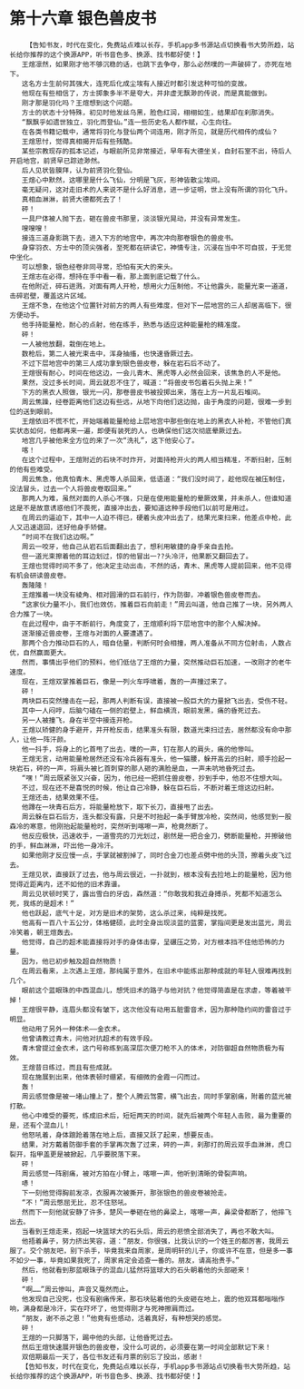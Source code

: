 # 第十六章 银色兽皮书
        【告知书友，时代在变化，免费站点难以长存，手机app多书源站点切换看书大势所趋，站长给你推荐的这个换源APP，听书音色多、换源、找书都好使！】
       王煊凛然，如果刚才他不够沉稳的话，也跳下去争夺，那么必然噗的一声破碎了，亦死在地下。
       这名方士生前何其强大，连死后化成尘埃有人接近时都引发这种可怕的变故。
       他现在有些相信了，方士掷象多半不是夸大，并非虚无飘渺的传说，而是真能做到。
       刚才那是羽化吗？王煊想到这个问题。
       方士的状态十分特殊，初见时他发丝乌黑，脸色红润，栩栩如生，结果却在刹那消失。
       “飘飘乎如遗世独立，羽化而登仙。”连一些历史名人都作赋，心生向往。
       在各类书籍记载中，通常将羽化与登仙两个词连用，刚才所见，就是历代相传的成仙？
       王煊思忖，觉得真相揭开后有些残酷。
       某些宗教现存的孤本记述，与眼前所见非常接近，早年有大德坐关，自封石室不出，待后人开启地宫，前贤早已踪迹渺然。
       后人见状皆膜拜，认为前贤羽化登仙。
       王煊心中默然，这哪里是什么飞仙，分明是飞灰，形神皆散尘埃间。
       毫无疑问，这对走旧术的人来说不是什么好消息，进一步证明，世上没有所谓的羽化飞升。
       真相血淋淋，前贤大德都死去了！
       砰！
       一具尸体被人抛下去，砸在兽皮书那里，淡淡银光晃动，并没有异常发生。
       嗖嗖嗖！
       接连三道身影跳下去，进入下方的地宫中，再次冲向那卷银色的兽皮书。
       身穿羽衣、方士中的顶尖强者，至死都在研读它，神情专注，沉浸在当中不可自拔，于无觉中坐化。
       可以想象，银色经卷非同寻常，恐怕有天大的来头。
       王煊志在必得，想持在手中看一看，那上面到底记载了什么。
       在他附近，碎石迸溅，对面有两人开枪，想用火力压制他，不让他露头，能量光束一道道，击碎岩壁，覆盖这片区域。
       王煊不急，在他这个位置针对前方的两人有些难度，但对下一层地宫的三人却居高临下，很方便动手。
       他手持能量枪，耐心的点射，他在练手，熟悉与适应这种能量枪的精准度。
       砰！
       一人被他放翻，栽倒在地上。
       数枪后，第二人被光束击中，浑身抽搐，也快速昏厥过去。
       不过下层地宫中的第三人成功拿到银色兽皮卷，躲在岩石后不动了。
       王煊很有耐心，时间在他这边，一会儿青木、黑虎等人必然会回来，该焦急的人不是他。
       果然，没过多长时间，周云就忍不住了，喊道：“将兽皮书包着石头抛上来！”
       下方的黑衣人照做，银光一闪，那卷兽皮书被投掷出来，落在上方一片乱石堆间。
       周云焦躁，经卷距离他们这边有些远，从地下向他们这边抛，由于角度的问题，很难一步到位的送到眼前。
       王煊依旧不慌不忙，开始端着能量枪给上层地宫中那些倒在地上的黑衣人补枪，不管他们真实状态如何，他都再来一遍，即便有装死的人，也确保他们这次彻底晕厥过去。
       地宫几乎被他来全方位的来了一次“洗礼”，这下他安心了。
       喀！
       在这个过程中，王煊附近的石块不时炸开，对面持枪开火的两人相当精准，不断扫射，压制的他有些难受。
       周云焦急，他真怕青木、黑虎等人杀回来，低语道：“我们没时间了，趁他现在被压制住，没法冒头，过去一个人将兽皮卷取回来。”
       那两人为难，虽然对面的人杀心不强，只是在使用能量枪的晕厥效果，并未杀人，但谁知道这是不是故意诱惑他们不畏死，直接冲出去，要知道这种手段他们以前可是用过。
       在周云的逼迫下，其中一人迫不得已，硬着头皮冲出去了，结果光束扫来，他差点中枪，此人又迅速退回，还好他身手矫健。
       “时间不在我们这边啊。”
       周云一咬牙，他自己从岩石后面翻出去了，想利用敏捷的身手亲自去抢。
       但一道光束擦着他的耳边划过，惊的他冒出一??头冷汗，他果断又翻回去了。
       王煊也觉得时间不多了，他决定主动出击，不然的话，青木、黑虎等人提前回来，他不见得有机会研读兽皮卷。
       轰隆隆！
       王煊推着一块没有棱角、相对圆滑的巨石前行，作为防御，冲着银色兽皮卷而去。
       “这家伙力量不小，我们也效仿，推着巨石向前走！”周云叫道，他自己推了一块，另外两人合力推了一块。
       在此过程中，由于不断前行，角度变了，王煊顺利将下层地宫中的那个人解决掉。
       逐渐接近兽皮卷，王煊与对面的人要遭遇了。
       那两个合力推动巨石的人，暗自估量，判断何时会相撞，两人准备从不同方位射击，人数占优，自然赢面更大。
       然而，事情出乎他们的预料，他们低估了王煊的力量，突然推动巨石加速，一改刚才的老牛速度。
       现在，王煊双掌推着巨石，像是一列火车呼啸着，轰的一声撞过来了。
       砰！
       两块巨石突然撞击在一起，那两人判断有误，直接被一股巨大的力量掀飞出去，受伤不轻。
       其中一人闷哼，后脑勺磕在一侧的岩壁上，鲜血横流，眼前发黑，痛的昏死过去。
       另一人被撞飞，身在半空中接连开枪。
       王煊以矫健的身手避开，并开枪反击，结果准头有限，数道光束扫过去，居然都没有命中那人，让他一阵汗颜。
       他一抖手，将身上的匕首甩了出去，噗的一声，钉在那人的肩头，痛的他惨叫。
       王煊无言，动用能量枪居然还没有冷兵器有准头，他一猫腰，躲开高云的扫射，顺手捡起一块岩石，砰的一声，将肩头被匕首刺穿的那人砸的满脸是血，一声未吭地昏死过去。
       “嘿！”周云既紧张又兴奋，因为，他已经一把抓住兽皮卷，抄到手中，他忍不住想大叫。
       不过，现在还不是喜悦的时候，他让自己冷静，躲在巨石后，不断对着王煊这边扫射。
       王煊还击，结果效果不佳。
       他蹲在一块青石后方，将能量枪放下，取下长刀，直接甩了出去。
       周云躲在巨石后方，连头都没有露，只是不时抬起一条手臂放冷枪，突然间，他感觉到一股森冷的寒意，他刚抬起能量枪时，突然听到喀嚓一声，枪竟然断了。
       他反应极快，迅速收手，一道雪亮的刀光划过，剧然是一把合金刀，劈断能量枪，并擦破他的手，鲜血淋淋，吓出他一身冷汗。
       如果他刚才反应慢一点，手掌就被割掉了，同时合金刀也差点劈中他的头顶，擦着头皮飞过去。
       王煊见状，直接跃了过去，他与周云很近，一扑就到，根本没有去捡地上的能量枪，因为他觉得近距离内，还不如他的旧术靠谱。
       周云见状顿时笑了，露出雪白的牙齿，森然道：“你敢我和我近身搏杀，死都不知道怎么死，我练的是超术！”
       他也跃起，底气十足，对方是旧术的架势，这么杀过来，纯粹是找死。
       他高有一百八十五公分，体格健硕，此时全身出现淡蓝的蓝雾，掌指间更是发出蓝光，周云冷笑着，朝王煊轰去。
       他觉得，自己的超术能直接将对手的身体击穿，呈碾压之势，对方根本挡不住他恐怖的力量。
       因为，他已初步触及超自然物质！
       在周云看来，上次遇上王煊，那纯属于意外，在旧术中能练出那种成就的年轻人很难再找到几个。
       眼前这个蓝眼珠的中西混血儿，想凭旧术的路子与他对抗？他觉得简直是在求虐，等着被干掉！
       王煊很平静，连眉头都没有皱下，这次他没有动用五脏雷音术，因为那种隐约间的雷音过于明显。
       他动用了另外一种体术——金衣术。
       他曾请教过青木，问他对抗超术的有效手段。
       青木曾提过金衣术，这门号称练到高深层次便刀枪不入的体术，对防御超自然物质极为有效。
       王煊昔日练过，而且有些成就。
       现在施展到出来，他体表顿时绷紧，有细微的金霞一闪而过。
       轰！
       周云感觉像是被一堵山撞上了，整个人腾云驾雾，横飞出去，同时手掌剧痛，附着的蓝光被打散。
       他心中难受的要死，练成旧术后，短短两天的时间，就先后被两个年轻人击败，最为重要的是，还有个混血儿！
       他怒吼着，身体踉跄着落在地上后，直接又跃了起来，想要反击。
       结果，对方戴着防御手套的手掌再次轰了过来，砰的一声，刹那打的周云双手血淋淋，虎口裂开，指甲盖更是被掀起，几乎要脱落下来。
       砰！
       周云感觉一阵剧痛，被对方拍在小臂上，喀嚓一声，他听到清晰的骨裂声响。
       哧！
       下一刻他觉得胸前发凉，衣服再次被撕开，那张银色的兽皮卷被抢走。
       “不！”周云憋屈无比，忍不住怒吼。
       然而下一刻他就安静了许多，楚风一拳砸在他的鼻梁上，喀嚓一声，鼻梁骨都断了，他摔飞出去。
       当看到王煊走来，抱起一块篮球大的石头后，周云的悲愤全部消失了，再也不敢大叫。
       他捂着鼻子，努力挤出笑容，道：“朋友，你很强，比我认识的一个姓王的都厉害，我周云服了。交个朋友吧，别下杀手，毕竟我来自周家，是周明轩的儿子，你或许不在意，但是多一事不如少一事，毕竟如果我死了，周家肯定会追查一番的。朋友，请高抬贵手。”
       然后，他就看到那蓝眼珠子的混血儿猛然将篮球大的石头朝着他的头部砸来！
       砰！
       “啊……”周云惨叫，声音又戛然而止。
       他发现自己没死，也没有剧痛传来，那石块贴着他的头皮砸在地上，震的他双耳都嗡嗡作响，满身都是冷汗，实在吓坏了，他觉得刚才与死神擦肩而过。
       “朋友，谢不杀之恩！”他竟有些感动，活着真好，有种想哭的感觉。
       砰！
       王煊的一只脚落下，踢中他的头部，让他昏死过去。
       然后王煊快速展开银色的兽皮卷，没什么可说的，必须要在第一时间全部默记下来！
       双倍期最后一天了，各位书友还有月票的别忘了投出，感谢！
       【告知书友，时代在变化，免费站点难以长存，手机app多书源站点切换看书大势所趋，站长给你推荐的这个换源APP，听书音色多、换源、找书都好使！】